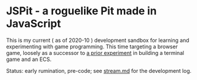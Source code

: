 # JSPit - a roguelike Pit made in JavaScript

This is my current ( as of 2020-10 ) development sandbox for learning and
experimenting with game programming. This time targeting a browser game,
loosely as a successor to [a prior
experiment](https://github.com/jcorbin/execs/blob/twentyone) in building a
terminal game and an ECS.

Status: early rumination, pre-code; see [stream.md](stream.md) for the development log.
